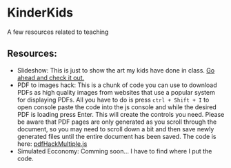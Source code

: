 # KinderKids
A few resources related to teaching


 ## Resources:
 
 * Slideshow: This is just to show the art my kids have done in class. [Go ahead and check it out.](https://travisa9.github.io/KinderKids/ "The website")
 * PDF to images hack: This is a chunk of code you can use to download PDFs as high quality images from websites that use a popular system for displaying PDFs. All you have to do is press ```ctrl + Shift + I``` to open console paste the code into the js console and while the desired PDF is loading press Enter. This will create the controls you need. Please be aware that PDF pages are only generated as you scroll through the document, so you may need to scroll down a bit and then save newly generated files until the entire document has been saved. The code is here: [pdfHackMultiple.js](https://github.com/TravisA9/KinderKids/blob/main/docs/pdfHackMultiple.js "Paste to js Consol")
 * Simulated Ecconomy: Comming soon... I have to find where I put the code.
